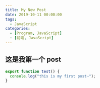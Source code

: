 ```yaml
---
title: My New Post
date: 2019-10-11 00:00:00
tags:
  - JavaScript
categories:
  - [Program, JavaScript]
  - [前端, JavaScript]
---
```


## 这是我第一个 post

```js
export function test() {
  console.log("this is my first post~");
}
```
